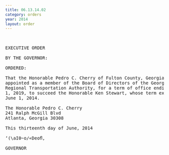 ```yaml
---
title: 06.13.14.02
category: orders
year: 2014
layout: order
---
```


<pre> 

EXECUTIVE ORDER

BY THE GOVERNOR:

ORDERED:

That the Honorable Pedro C. Cherry of Fulton County, Georgia, is
appointed as a member of the Board of Directors of the Georgia
Regional Transportation Authority, for a term of office ending June
1, 2019, to succeed the Honorable Ken Stewart, whose term expired
June 1, 2014.

The Honorable Pedro C. Cherry
241 Ralph McGill Blvd
Atlanta, Georgia 30308

This thirteenth day of June, 2014

‘(\aI0~o/«Deoﬂ,

GOVERNOR

</pre>
